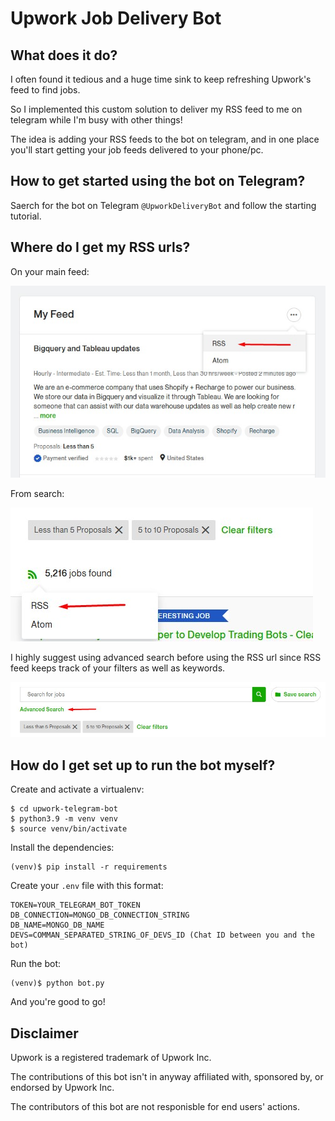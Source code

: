 # Upwork Job Delivery Bot #

## What does it do? ##
I often found it tedious and a huge time sink to keep refreshing Upwork's feed to find jobs.

So I implemented this custom solution to deliver my RSS feed to me on telegram while I'm busy with other things!

The idea is adding your RSS feeds to the bot on telegram, and in one place you'll start getting your job feeds delivered to your phone/pc.

## How to get started using the bot on Telegram? ##

Saerch for the bot on Telegram `@UpworkDeliveryBot` and follow the starting tutorial.

## Where do I get my RSS urls? ##
On your main feed:

![Main feed RSS](images/rss_1.jpg "Main Feed RSS")

From search:

![Custom search RSS](images/rss_2.jpg "Custom search RSS")

I highly suggest using advanced search before using the RSS url since RSS feed keeps track of your filters as well as keywords.

![Advanced search](images/advanced_search.jpg)

## How do I get set up to run the bot myself? ##
Create and activate a virtualenv:

```shell
$ cd upwork-telegram-bot
$ python3.9 -m venv venv
$ source venv/bin/activate
```

Install the dependencies:
```shell
(venv)$ pip install -r requirements
```

Create your `.env` file with this format:
```
TOKEN=YOUR_TELEGRAM_BOT_TOKEN
DB_CONNECTION=MONGO_DB_CONNECTION_STRING
DB_NAME=MONGO_DB_NAME
DEVS=COMMAN_SEPARATED_STRING_OF_DEVS_ID (Chat ID between you and the bot)
```

Run the bot:
```shell
(venv)$ python bot.py
```

And you're good to go!

## Disclaimer ##

Upwork is a registered trademark of Upwork Inc.

The contributions of this bot isn't in anyway affiliated with, sponsored by, or endorsed by Upwork Inc.

The contributors of this bot are not responisble for end users' actions.